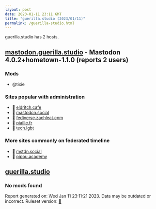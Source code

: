 ```yaml
---
layout: post
date: 2023-01-11 23:11 GMT
title: "guerilla.studio (2023/01/11)"
permalink: /guerilla-studio.html
---
```


guerilla.studio has 2 hosts.

## [mastodon.guerilla.studio](https://mastodon.guerilla.studio) - Mastodon 4.0.2+hometown-1.1.0 (reports 2 users)

### Mods
 * @tixie

### Sites popular with administration

* 🐘 [eldritch.cafe](/eldritch-cafe.html)
* 🐘 [mastodon.social](/mastodon-social.html)
* 🐘 [fediverse.zachleat.com](/fediverse-zachleat-com.html)
* 🐘 [piaille.fr](/piaille-fr.html)
* 🐘 [tech.lgbt](/tech-lgbt.html)

### More sites commonly on federated timeline

* 🐘 [mstdn.social](/mstdn-social.html)
* 🐘 [pipou.academy](/pipou-academy.html)

## [guerilla.studio](https://guerilla.studio)

### No mods found

Report generated on: Wed Jan 11 23:11:21 2023. Data may be outdated or incorrect.
Ruleset version: [🧁](/version-cupcake)
